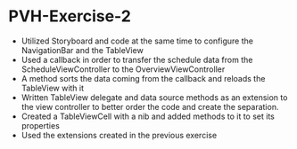 # PVH-Exercise-2

- Utilized Storyboard and code at the same time to configure the NavigationBar and the TableView
- Used a callback in order to transfer the schedule data from the ScheduleViewController to the OverviewViewController
- A method sorts the data coming from the callback and reloads the TableView with it
- Written TableView delegate and data source methods as an extension to the view controller to better order the code and create the separation.
- Created a TableViewCell with a nib and added methods to it to set its properties
- Used the extensions created in the previous exercise
